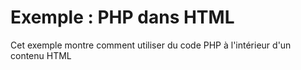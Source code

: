 # Exemple : PHP dans HTML
Cet exemple montre comment utiliser du code PHP à l'intérieur d'un contenu HTML